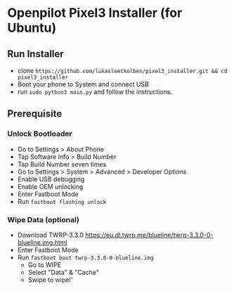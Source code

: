 # Openpilot Pixel3 Installer (for Ubuntu)

## Run Installer
- clone ```https://github.com/lukasloetkolben/pixel3_installer.git && cd pixel3_installer```
- Boot your phone to System and connect USB
- run ```sudo python3 main.py``` and follow the instructions.


## Prerequisite
### Unlock Bootloader

- Go to Settings > About Phone
- Tap Software Info > Build Number
- Tap Build Number seven times
- Go to Settings > System > Advanced > Developer Options 
- Enable USB debugging
- Enable OEM unlocking
- Enter Fastboot Mode
- Run ```fastboot flashing unlock```

### Wipe Data (optional)
- Download TWRP-3.3.0 https://eu.dl.twrp.me/blueline/twrp-3.3.0-0-blueline.img.html
- Enter Fastboot Mode
- Run ```fastboot boot twrp-3.3.0-0-blueline.img```
  - Go to WIPE
  - Select "Data" & "Cache"
  - Swipe to wipe!'